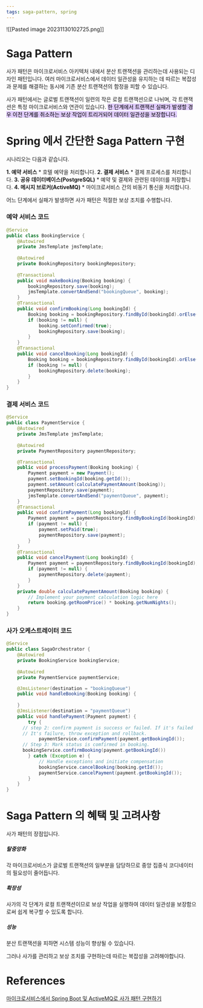 ```yaml
---
tags: saga-pattern, spring
---
```

![[Pasted image 20231130102725.png]]
# Saga Pattern
사가 패턴은 마이크로서비스 아키텍처 내에서 분산 트랜잭션을 관리하는데 사용되는 디자인 패턴입니다.
여러 마이크로서비스에서 데이터 일관성을 유지하는 데 따르는 복잡성과 문제를 해결하는 동시에 기존 분산 트랜잭션의 함정을 피할 수 있습니다.

사가 패턴에서는 글로벌 트랜잭션이 일련의 작은 로컬 트랜잭션으로 나뉘며, 각 트랜잭션은 특정 마이크로서비스와 연관이 있습니다.
<mark style="background: #D2B3FFA6;">한 단계에서 트랜잭션 실패가 발생할 경우 이전 단계를 취소하는 보상 작업이 트리거되어 데이터 일관성을 보장합니다.</mark>

# Spring 에서 간단한 Saga Pattern 구현
시나리오는 다음과 같습니다.

**1. 예약 서비스**
	* 호텔 예약을 처리합니다.
**2. 결제 서비스**
	* 결제 프로세스를 처리합니다.
**3. 공유 데이터베이스(PostgreSQL)**
	* 예약 및 결제와 관련된 데이터를 저장합니다.
**4. 메시지 브로커(ActiveMQ)**
	* 마이크로서비스 간의 비동기 통신을 처리합니다.

어느 단계에서 실패가 발생하면 사가 패턴은 적절한 보상 조치를 수행합니다.

### 예약 서비스 코드

```java
@Service
public class BookingService {
    @Autowired
    private JmsTemplate jmsTemplate;
    
    @Autowired
    private BookingRepository bookingRepository;
    
    @Transactional
    public void makeBooking(Booking booking) {
        bookingRepository.save(booking);
        jmsTemplate.convertAndSend("bookingQueue", booking);
    }
    @Transactional
    public void confirmBooking(Long bookingId) {
        Booking booking = bookingRepository.findById(bookingId).orElse(null);
        if (booking != null) {
            booking.setConfirmed(true);
            bookingRepository.save(booking);
        }
    }
    @Transactional
    public void cancelBooking(Long bookingId) {
        Booking booking = bookingRepository.findById(bookingId).orElse(null);
        if (booking != null) {
            bookingRepository.delete(booking);
        }
    }
}
```

### 결제 서비스 코드
```java
@Service
public class PaymentService {
    @Autowired
    private JmsTemplate jmsTemplate;
    
    @Autowired
    private PaymentRepository paymentRepository;

    @Transactional
    public void processPayment(Booking booking) {
        Payment payment = new Payment();
        payment.setBookingId(booking.getId());
        payment.setAmount(calculatePaymentAmount(booking));
        paymentRepository.save(payment);
        jmsTemplate.convertAndSend("paymentQueue", payment);
    }
    @Transactional
    public void confirmPayment(Long bookingId) {
        Payment payment = paymentRepository.findByBookingId(bookingId);
        if (payment != null) {
            payment.setPaid(true);
            paymentRepository.save(payment);
        }
    }
    @Transactional
    public void cancelPayment(Long bookingId) {
        Payment payment = paymentRepository.findByBookingId(bookingId);
        if (payment != null) {
            paymentRepository.delete(payment);
        }
    }
    private double calculatePaymentAmount(Booking booking) {
        // Implement your payment calculation logic here
        return booking.getRoomPrice() * booking.getNumNights();
    }
}
```

### 사가 오케스트레이터 코드
```java
@Service
public class SagaOrchestrator {
    @Autowired
    private BookingService bookingService;
    
    @Autowired
    private PaymentService paymentService;

    @JmsListener(destination = "bookingQueue")
    public void handleBooking(Booking booking) {
         
    }
    @JmsListener(destination = "paymentQueue")
    public void handlePayment(Payment payment) {
        try {
      // step 2: confirm payment is success or failed. If it's failed
      // It's failure, throw exception and rollback.  
            paymentService.confirmPayment(payment.getBookingId());
      // Step 3: Mark status is comfirmed in booking.
      bookingService.confirmBooking(payment.getBookingId())
        } catch (Exception e) {
            // Handle exceptions and initiate compensation
		    bookingService.cancelBooking(booking.getId());
            paymentService.cancelPayment(payment.getBookingId());
        }
    }
}
```


# Saga Pattern 의 혜택 및 고려사항

사가 패턴의 장점입니다.
##### 탈중앙화
각 마이크로서비스가 글로벌 트랜잭션의 일부분을 담당하므로 중앙 집중식 코디네이터의 필요성이 줄어듭니다.

##### 확장성
사가의 각 단계가 로컬 트랜잭션이므로 보상 작업을 실행하여 데이터 일관성을 보장함으로써 쉽게 복구할 수 있도록 합니다.

##### 성능
분산 트랜잭션을 피하면 시스템 성능이 향상될 수 있습니다.

그러나 사가를 관리하고 보상 조치를 구현하는데 따르는 복잡성을 고려해야합니다.

# References
[마이크로서비스에서 Spring Boot 및 ActiveMQ로 사가 패턴 구현하기](https://jackynote.medium.com/implementing-the-saga-pattern-with-spring-boot-and-activemq-in-microservice-43742d7ca300)
